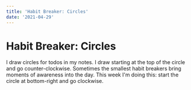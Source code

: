 ```yaml
---
title: 'Habit Breaker: Circles'
date: '2021-04-29'
---
```


# Habit Breaker: Circles

I draw circles for todos in my notes. I draw starting at the top of the circle and go counter-clockwise. Sometimes the smallest habit breakers bring moments of awareness into the day. This week I'm doing this: start the circle at bottom-right and go clockwise.